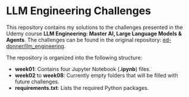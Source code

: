 # LLM Engineering Challenges

This repository contains my solutions to the challenges presented in the Udemy course **LLM Engineering: Master AI, Large Language Models & Agents**. The challenges can be found in the original repository: [ed-donner/llm_engineering](https://github.com/ed-donner/llm_engineering).

The repository is organized into the following structure:

- **week01**: Contains four Jupyter Notebook (**.ipynb**) files.
- **week02** to **week08**: Currently empty folders that will be filled with future challenges.
- **requirements.txt**: Lists the required Python packages.
